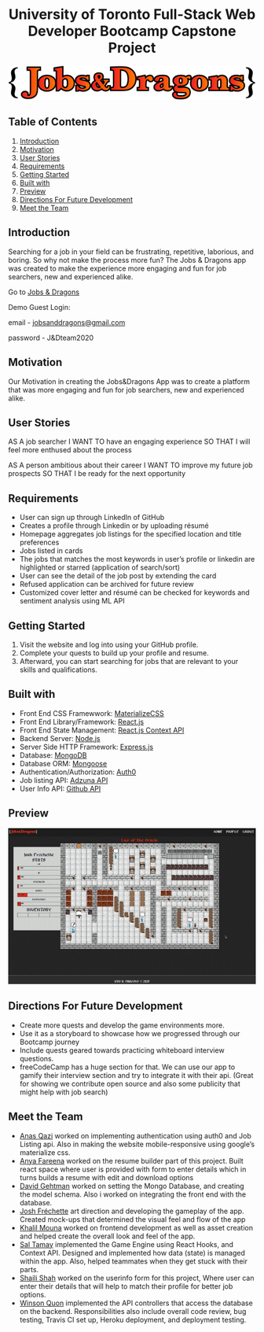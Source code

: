 <h1 align="center">University of Toronto Full-Stack Web Developer Bootcamp Capstone Project</h1>

<div align="center">
  <img src="assets/images/logo.png" />
</div>

## Table of Contents

1. [Introduction](#introduction)
1. [Motivation](#motivation)
1. [User Stories](#user-stories)
1. [Requirements](#requirements)
1. [Getting Started](#getting-started)
1. [Built with](#built-with)
1. [Preview](#preview)
1. [Directions For Future Development](#directions-for-future-development)
1. [Meet the Team](#meet-the-team)

## Introduction

Searching for a job in your field can be frustrating, repetitive, laborious, and boring. So why not make the process more fun? The Jobs & Dragons app was created to make the experience more engaging and fun for job searchers, new and experienced alike.

Go to [Jobs & Dragons](https://jobs-and-dragons.herokuapp.com/)

Demo Guest Login:

email - jobsanddragons@gmail.com

password - J&Dteam2020

## Motivation

Our Motivation in creating the Jobs&Dragons App was to create a platform that was more engaging and fun for job
searchers, new and experienced alike.

## User Stories

AS A job searcher
I WANT TO have an engaging experience
SO THAT I will feel more enthused about the process

AS A person ambitious about their career
I WANT TO improve my future job prospects
SO THAT I be ready for the next opportunity

## Requirements

- User can sign up through LinkedIn of GitHub
- Creates a profile through Linkedin or by uploading résumé
- Homepage aggregates job listings for the specified location and title preferences
- Jobs listed in cards
- The jobs that matches the most keywords in user’s profile or linkedin are highlighted or starred (application of search/sort)
- User can see the detail of the job post by extending the card
- Refused application can be archived for future review
- Customized cover letter and résumé can be checked for keywords and sentiment analysis using ML API

## Getting Started

1. Visit the website and log into using your GitHub profile.
2. Complete your quests to build up your profile and resume.
3. Afterward, you can start searching for jobs that are relevant to your skills and qualifications.

## Built with

- Front End CSS Framewwork: [MaterializeCSS](https://materializecss.com/)
- Front End Library/Framework: [React.js](https://reactjs.org/)
- Front End State Management: [React.js Context API](https://reactjs.org/docs/hooks-reference.html#usecontext)
- Backend Server: [Node.js](https://nodejs.org/en/)
- Server Side HTTP Framework: [Express.js](https://expressjs.com/)
- Database: [MongoDB](https://www.mongodb.com/)
- Database ORM: [Mongoose](https://mongoosejs.com/)
- Authentication/Authorization: [Auth0](http://auth0.com/)
- Job listing API: [Adzuna API](https://developer.adzuna.com/)
- User Info API: [Github API](https://developer.github.com/v3/)

## Preview

![](assets/images/J&D_Clip.gif)

## Directions For Future Development

- Create more quests and develop the game environments more.
- Use it as a storyboard to showcase how we progressed through our Bootcamp journey
- Include quests geared towards practicing whiteboard interview questions.
- freeCodeCamp has a huge section for that. We can use our app to gamify their interview section and try to integrate it with their api. (Great for showing we contribute open source and also some publicity that might help with job search)

## Meet the Team

- [Anas Qazi](https://github.com/ianasqazi) worked on implementing authentication using auth0 and Job Listing api. Also in making the website mobile-responsive using google’s materialize css.
- [Anya Fareena](https://github.com/AnyaFareena) worked on the resume builder part of this project. Built react space where user is provided with form to enter details which in turns builds a resume with edit and download options
- [David Gehtman](https://github.com/davidgeht) worked on setting the Mongo Database, and creating the model schema. Also i worked on integrating the front end with the database.
- [Josh Fréchette](https://github.com/JoshFrechette) art direction and developing the gameplay of the app. Created mock-ups that determined the visual feel and flow of the app
- [Khalil Mouna](https://github.com/KhalilMouna) worked on frontend development as well as asset creation and helped create the overall look and feel of the app.
- [Sal Tamay](https://github.com/saltamay) implemented the Game Engine using React Hooks, and Context API. Designed and implemented how data (state) is managed within the app. Also, helped teammates when they get stuck with their parts.
- [Shaili Shah](https://github.com/sshaili) worked on the userinfo form for this project, Where user can enter their details that will help to match their profile for better job options.
- [Winson Quon](https://github.com/Winyumi) implemented the API controllers that access the database on the backend. Responsibilities also include overall code review, bug testing, Travis CI set up, Heroku deployment, and deployment testing.
